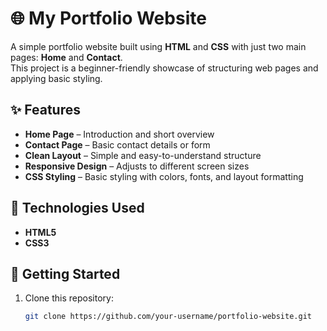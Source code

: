 # 🌐 My Portfolio Website

A simple portfolio website built using **HTML** and **CSS** with just two main pages: **Home** and **Contact**.  
This project is a beginner-friendly showcase of structuring web pages and applying basic styling.

## ✨ Features
- **Home Page** – Introduction and short overview  
- **Contact Page** – Basic contact details or form  
- **Clean Layout** – Simple and easy-to-understand structure  
- **Responsive Design** – Adjusts to different screen sizes  
- **CSS Styling** – Basic styling with colors, fonts, and layout formatting  

## 📂 Technologies Used
- **HTML5**  
- **CSS3**  

## 🚀 Getting Started
1. Clone this repository:
   ```bash
   git clone https://github.com/your-username/portfolio-website.git
